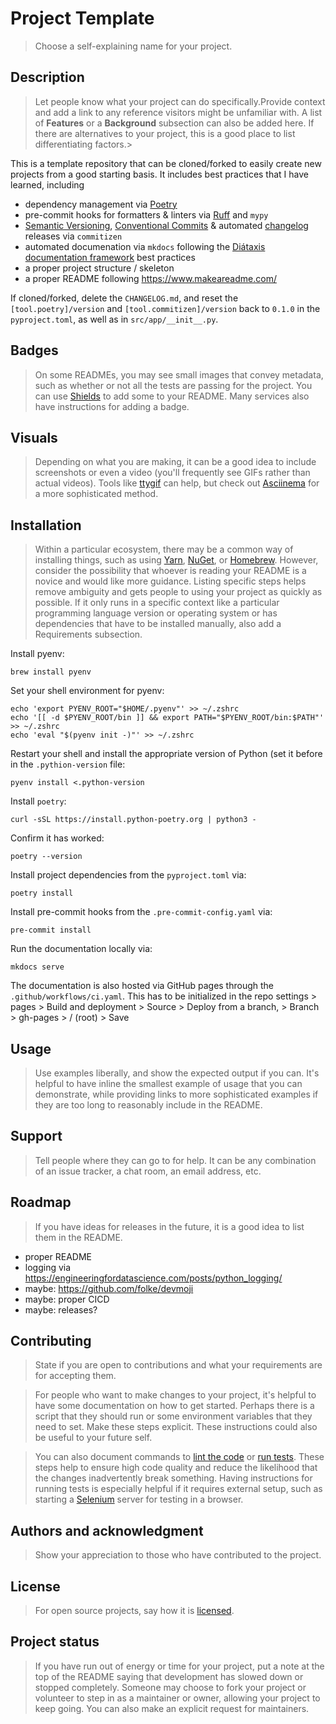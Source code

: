 # Project Template

> Choose a self-explaining name for your project.

## Description

> Let people know what your project can do specifically.Provide context and add a link to any reference visitors might be unfamiliar with. A list of **Features** or a **Background** subsection can also be added here. If there are alternatives to your project, this is a good place to list differentiating factors.>

This is a template repository that can be cloned/forked to easily create new projects from a good starting basis. It includes best practices that I have learned, including

- dependency management via [Poetry](https://python-poetry.org/docs/)
- pre-commit hooks for formatters & linters via [Ruff](https://docs.astral.sh/ruff/) and `mypy`
- [Semantic Versioning](https://semver.org/), [Conventional Commits](https://www.conventionalcommits.org/en/v1.0.0/) & automated [changelog](https://keepachangelog.com/en/1.1.0/) releases via `commitizen`
- automated documenation via `mkdocs` following the [Diátaxis documentation framework](https://diataxis.fr/) best practices
- a proper project structure / skeleton
- a proper README following <https://www.makeareadme.com/>

If cloned/forked, delete the `CHANGELOG.md`, and reset the `[tool.poetry]/version` and `[tool.commitizen]/version` back to `0.1.0` in the `pyproject.toml`, as well as in `src/app/__init__.py`.

## Badges

> On some READMEs, you may see small images that convey metadata, such as whether or not all the tests are passing for the project. You can use [Shields](https://shields.io/) to add some to your README. Many services also have instructions for adding a badge.

## Visuals

> Depending on what you are making, it can be a good idea to include screenshots or even a video (you'll frequently see GIFs rather than actual videos). Tools like [ttygif](https://github.com/icholy/ttygif) can help, but check out [Asciinema](https://asciinema.org/) for a more sophisticated method.

## Installation

> Within a particular ecosystem, there may be a common way of installing things, such as using [Yarn](https://yarnpkg.com/), [NuGet](https://www.nuget.org/), or [Homebrew](https://brew.sh/). However, consider the possibility that whoever is reading your README is a novice and would like more guidance. Listing specific steps helps remove ambiguity and gets people to using your project as quickly as possible. If it only runs in a specific context like a particular programming language version or operating system or has dependencies that have to be installed manually, also add a Requirements subsection.

Install pyenv:

```
brew install pyenv
```

Set your shell environment for pyenv:

```
echo 'export PYENV_ROOT="$HOME/.pyenv"' >> ~/.zshrc
echo '[[ -d $PYENV_ROOT/bin ]] && export PATH="$PYENV_ROOT/bin:$PATH"' >> ~/.zshrc
echo 'eval "$(pyenv init -)"' >> ~/.zshrc
```

Restart your shell and install the appropriate version of Python (set it before in the `.pythion-version` file:

```
pyenv install <.python-version
```

Install `poetry`:

```
curl -sSL https://install.python-poetry.org | python3 -
```

Confirm it has worked:

```
poetry --version
```

Install project dependencies from the `pyproject.toml` via:

```
poetry install
```

Install pre-commit hooks from the `.pre-commit-config.yaml` via:

```
pre-commit install
```

Run the documentation locally via:

```
mkdocs serve
```

The documentation is also hosted via GitHub pages through the `.github/workflows/ci.yaml`. This has to be initialized in the repo settings > pages > Build and deployment > Source > Deploy from a branch, > Branch > gh-pages > / (root) > Save

## Usage

> Use examples liberally, and show the expected output if you can. It's helpful to have inline the smallest example of usage that you can demonstrate, while providing links to more sophisticated examples if they are too long to reasonably include in the README.

## Support

> Tell people where they can go to for help. It can be any combination of an issue tracker, a chat room, an email address, etc.

## Roadmap

> If you have ideas for releases in the future, it is a good idea to list them in the README.

- proper README
- logging via https://engineeringfordatascience.com/posts/python_logging/
- maybe: https://github.com/folke/devmoji
- maybe: proper CICD
- maybe: releases?

## Contributing

> State if you are open to contributions and what your requirements are for accepting them.

> For people who want to make changes to your project, it's helpful to have some documentation on how to get started. Perhaps there is a script that they should run or some environment variables that they need to set. Make these steps explicit. These instructions could also be useful to your future self.

> You can also document commands to [lint the code](https://stackoverflow.com/questions/8503559/what-is-linting) or [run tests](https://en.wikipedia.org/wiki/Test_automation). These steps help to ensure high code quality and reduce the likelihood that the changes inadvertently break something. Having instructions for running tests is especially helpful if it requires external setup, such as starting a [Selenium](https://www.selenium.dev/) server for testing in a browser.

## Authors and acknowledgment

> Show your appreciation to those who have contributed to the project.

## License

> For open source projects, say how it is [licensed](https://choosealicense.com/).

## Project status

> If you have run out of energy or time for your project, put a note at the top of the README saying that development has slowed down or stopped completely. Someone may choose to fork your project or volunteer to step in as a maintainer or owner, allowing your project to keep going. You can also make an explicit request for maintainers.

